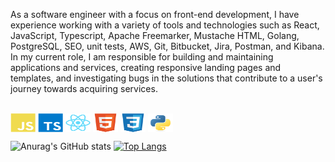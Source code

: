 As a software engineer with a focus on front-end development, I have experience working with a variety of tools and technologies such as React, JavaScript, Typescript, Apache Freemarker, Mustache HTML, Golang, PostgreSQL, SEO, unit tests, AWS, Git, Bitbucket, Jira, Postman, and Kibana. In my current role, I am responsible for building and maintaining applications and services, creating responsive landing pages and templates, and investigating bugs in the solutions that contribute to a user's journey towards acquiring services.

<div style="display: inline_block"><br>
  <img align="center" alt="Matt-Js" height="30" width="40" src="https://raw.githubusercontent.com/devicons/devicon/master/icons/javascript/javascript-plain.svg">
  <img align="center" alt="Matt-Ts" height="30" width="40" src="https://raw.githubusercontent.com/devicons/devicon/master/icons/typescript/typescript-plain.svg">
  <img align="center" alt="Matt-React" height="30" width="40" src="https://raw.githubusercontent.com/devicons/devicon/master/icons/react/react-original.svg">
  <img align="center" alt="Matt-HTML" height="30" width="40" src="https://raw.githubusercontent.com/devicons/devicon/master/icons/html5/html5-original.svg">
  <img align="center" alt="Matt-CSS" height="30" width="40" src="https://raw.githubusercontent.com/devicons/devicon/master/icons/css3/css3-original.svg">
  <img align="center" alt="Matt-Python" height="30" width="40" src="https://raw.githubusercontent.com/devicons/devicon/master/icons/python/python-original.svg">
</div>



![Anurag's GitHub stats](https://github-readme-stats.vercel.app/api?username=MatheusFerreiraZx&show_icons=true&theme=dracula)
[![Top Langs](https://github-readme-stats.vercel.app/api/top-langs/?username=MatheusFerreiraZx&layout=compact&theme=dracula)](https://github.com/anuraghazra/github-readme-stats)

